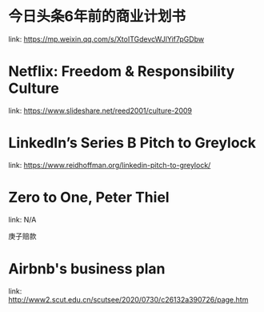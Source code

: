 # 今日头条6年前的商业计划书

link: https://mp.weixin.qq.com/s/XtoITGdevcWJlYif7pGDbw





# Netflix: Freedom & Responsibility Culture

link: https://www.slideshare.net/reed2001/culture-2009







# LinkedIn’s Series B Pitch to Greylock

link: https://www.reidhoffman.org/linkedin-pitch-to-greylock/









# Zero to One, Peter Thiel

link: N/A







庚子赔款



# Airbnb's business plan

link: http://www2.scut.edu.cn/scutsee/2020/0730/c26132a390726/page.htm





